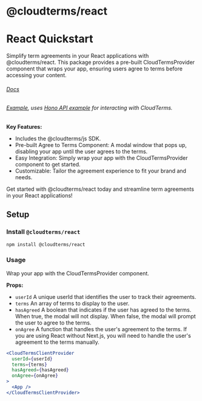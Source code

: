 # @cloudterms/react

# React Quickstart

Simplify term agreements in your React applications with @cloudterms/react. This package provides a pre-built CloudTermsProvider component that wraps your app, ensuring users agree to terms before accessing your content.

###### [Docs](https://docs.cloudterms.dev)

###### [Example](https://github.com/cloudterms/cloudterms/tree/main/examples/react-vite), uses [Hono API example](https://github.com/cloudterms/cloudterms/tree/main/examples/hono-api) for interacting with CloudTerms.

**Key Features:**

- Includes the @cloudterms/js SDK.
- Pre-built Agree to Terms Component: A modal window that pops up, disabling your app until the user agrees to the terms.
- Easy Integration: Simply wrap your app with the CloudTermsProvider component to get started.
- Customizable: Tailor the agreement experience to fit your brand and needs.

Get started with @cloudterms/react today and streamline term agreements in your React applications!

## Setup

### Install `@cloudterms/react`

```bash
npm install @cloudterms/react
```

### Usage

Wrap your app with the CloudTermsProvider component.

**Props:**

- `userId` A unique userId that identifies the user to track their agreements.
- `terms` An array of terms to display to the user.
- `hasAgreed` A boolean that indicates if the user has agreed to the terms. When true, the modal will not display. When false, the modal will prompt the user to agree to the terms.
- `onAgree` A function that handles the user's agreement to the terms. If you are using React without Next.js, you will need to handle the user's agreement to the terms manually.

```jsx
<CloudTermsClientProvider
  userId={userId}
  terms={terms}
  hasAgreed={hasAgreed}
  onAgree={onAgree}
>
  <App />
</CloudTermsClientProvider>
```
